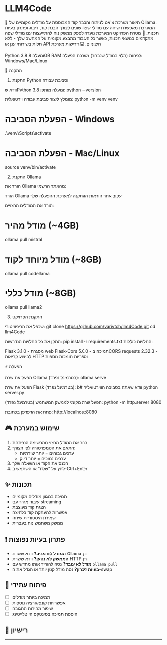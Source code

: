 # LLM4Code
📝 תיאור
מערכת צ'אט לניתוח והסבר קוד המבוססת על מודלים מקומיים של Ollama. המערכת מאפשרת שיחה עם מודלי שפה שונים לצורך הבנת קוד, דיבוג ופתרון בעיות תכנות.
🎯 מטרת הפרויקט
המערכת נועדה לספק ממשק נוח להתייעצות עם מודלי שפה מתקדמים בנושאי תכנות, כאשר כל העיבוד מתבצע מקומית על המחשב שלך - ללא תלות בשירותי ענן או API חיצוניים.
💻 דרישות מערכת

Python 3.8 ומעלה
8GB RAM לפחות (תלוי במודל שנבחר)
מערכת הפעלה: Windows/Mac/Linux

🚀 התקנה
1. התקנת Python וסביבת עבודה

וודא שPython 3.8 ומעלה מותקן:
python --version

מומלץ ליצור סביבת עבודה וירטואלית:
python -m venv venv

# הפעלת הסביבה - Windows
.\venv\Scripts\activate

# הפעלת הסביבה - Mac/Linux
source venv/bin/activate


2. התקנת Ollama

הורד את Ollama מהאתר הרשמי:

הורד Ollama
עקוב אחר הוראות ההתקנה למערכת ההפעלה שלך


הורד את המודלים הרצויים:
# מודל מהיר (~4GB)
ollama pull mistral    

# מודל מיוחד לקוד (~8GB)
ollama pull codellama  

# מודל כללי (~8GB)
ollama pull llama2


3. התקנת הפרויקט

שכפל את הריפוזיטורי:
git clone https://github.com/yarivtch/llm4Code.git
cd llm4Code

התקן את כל התלויות הנדרשות:
pip install -r requirements.txt
התלויות כוללות:

Flask 3.1.0 - מסגרת web
Flask-Cors 5.0.0 - תמיכה בCORS
requests 2.32.3 - לביצוע קריאות HTTP
וספריות תומכות נוספות



⚡ הפעלה

הפעל את שרת Ollama (בטרמינל נפרד):
ollama serve

הפעל את שרת Flask (בטרמינל נפרד):
b# וודא שאתה בסביבה הווירטואלית
python server.py

הפעל שרת מקומי לממשק המשתמש (בטרמינל נפרד):
python -m http.server 8080

פתח את הדפדפן בכתובת:
http://localhost:8080

## 🎮 שימוש במערכת
1. בחר את המודל הרצוי מהרשימה הנפתחת
2. התאם את הטמפרטורה לפי הצורך:
   * ערכים גבוהים = יותר יצירתיות
   * ערכים נמוכים = יותר דיוק
3. הכנס את הקוד או השאלה שלך
4. לחץ על "שלח" או השתמש ב-Ctrl+Enter

## ✨ תכונות
* תמיכה במגוון מודלים מקומיים
* עיבוד מהיר עם streaming
* הצגת קוד מעוצבת
* אפשרות להעתקת קוד בלחיצה
* שמירת היסטוריית שיחה
* ממשק משתמש נוח בעברית

## ❗ פתרון בעיות נפוצות
* **המודל לא מגיב?** וודא ששרת Ollama רץ
* **הממשק לא נטען?** וודא ששרת HTTP רץ
* **מודל לא עובד?** נסה להוריד אותו מחדש עם `ollama pull`
* **בעיות זיכרון?** נסה מודל קטן יותר או הגדל את ה-swap

## 🔄 פיתוח עתידי
* [ ] תמיכה ביותר מודלים
* [ ] אפשרויות קונפיגורציה נוספות
* [ ] שיפור מהירות התגובה
* [ ] הוספת תמיכה בסינטקס הייטלייטינג

## 📄 רישיון
----